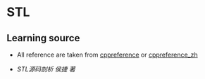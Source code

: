 # STL

## Learning source
- All reference are taken from [cppreference](http://en.cppreference.com/w/) or [cppreference_zh](http://zh.cppreference.com/w/%E9%A6%96%E9%A1%B5)

- *STL源码剖析 侯捷 著*

